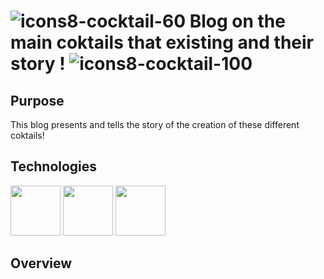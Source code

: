 # ![icons8-cocktail-60](https://github.com/mathieu-Glt/blog-coktails/assets/84771497/2f6d44cf-f5be-42c0-a8bc-c1243138bde1) Blog on the main coktails that existing and their story !  ![icons8-cocktail-100](https://github.com/mathieu-Glt/blog-coktails/assets/84771497/dca3d167-d3fb-46d9-a6ea-06e9d8692602)

## Purpose 
This blog presents and tells the story of the creation of these different coktails! 

## Technologies 
<img src="https://upload.wikimedia.org/wikipedia/commons/thumb/6/61/HTML5_logo_and_wordmark.svg/1024px-HTML5_logo_and_wordmark.svg.png" width="80" /> 
<img src="https://upload.wikimedia.org/wikipedia/commons/thumb/d/d5/CSS3_logo_and_wordmark.svg/1200px-CSS3_logo_and_wordmark.svg.png" width="80" />
<img src="https://cdn.worldvectorlogo.com/logos/php-1.svg" width="80" />  

## Overview 
